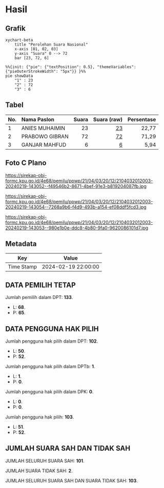 # Hasil

## Grafik

```mermaid
xychart-beta
    title "Perolehan Suara Nasional"
    x-axis [01, 02, 03]
    y-axis "Suara" 0 --> 72
    bar [23, 72, 6]
```

```mermaid
%%{init: {"pie": {"textPosition": 0.5}, "themeVariables": {"pieOuterStrokeWidth": "5px"}} }%%
pie showData
    "1" : 23
    "2" : 72
    "3" : 6
```

## Tabel

| No. | Nama Paslon    | Suara | Suara (raw) | Persentase |
|:--- |:-------------- | -----:| -----------:| ----------:|
| 1   | ANIES MUHAIMIN | 23    | [23][p-1]   | 22,77      |
| 2   | PRABOWO GIBRAN | 72    | [72][p-2]   | 71,29      |
| 3   | GANJAR MAHFUD  | 6     | [6][p-3]    | 5,94       |


[p-1]: https://github.com/gigit-pemilu/pemilu-2024/blob/main/pilpres/hitung-suara/sub/21-kepulauan-riau/sub/04-lingga/sub/03-senayang/sub/2012-laboh/sub/003-tps/sub/paslon-1.txt
[p-2]: https://github.com/gigit-pemilu/pemilu-2024/blob/main/pilpres/hitung-suara/sub/21-kepulauan-riau/sub/04-lingga/sub/03-senayang/sub/2012-laboh/sub/003-tps/sub/paslon-2.txt
[p-3]: https://github.com/gigit-pemilu/pemilu-2024/blob/main/pilpres/hitung-suara/sub/21-kepulauan-riau/sub/04-lingga/sub/03-senayang/sub/2012-laboh/sub/003-tps/sub/paslon-3.txt

## Foto C Plano

https://sirekap-obj-formc.kpu.go.id/4e68/pemilu/ppwp/21/04/03/20/12/2104032012003-20240219-143052--f49546b2-8671-4bef-91e3-b819204087fb.jpg

https://sirekap-obj-formc.kpu.go.id/4e68/pemilu/ppwp/21/04/03/20/12/2104032012003-20240219-143054--7268a9b6-f4d9-493b-a154-ef08ddf5fcd3.jpg

https://sirekap-obj-formc.kpu.go.id/4e68/pemilu/ppwp/21/04/03/20/12/2104032012003-20240219-143053--980e1b0e-ddc8-4b80-9fa0-9620086101d7.jpg


## Metadata

| Key        | Value               |
| ---------- | ------------------- |
| Time Stamp | 2024-02-19 22:00:00 |


## DATA PEMILIH TETAP

Jumlah pemilih dalam DPT: **133**.
 * L: **68**.
 * P: **65**.

## DATA PENGGUNA HAK PILIH

Jumlah pengguna hak pilih dalam DPT: **102**.
 * L: **50**.
 * P: **52**.

Jumlah pengguna hak pilih dalam DPTb: **1**.
 * L: **1**.
 * P: **0**.

Jumlah pengguna hak pilih dalam DPK: **0**.
 * L: **0**.
 * P: **0**.

Jumlah pengguna hak pilih: **103**.
 * L: **51**.
 * P: **52**.

## JUMLAH SUARA SAH DAN TIDAK SAH

JUMLAH SELURUH SUARA SAH: **101**.

JUMLAH SUARA TIDAK SAH: **2**.

JUMLAH SELURUH SUARA SAH DAN SUARA TIDAK SAH: **103**.


